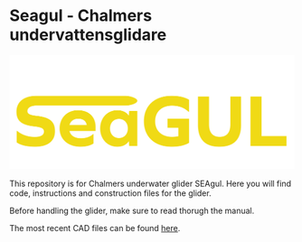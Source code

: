 # Seagul - Chalmers undervattensglidare
![Logga](https://github.com/astromzZ/SeaGul-Sommar-edition/blob/0f346020d6186271019dc1d07ee330b7381128da/Manual/Bilder/SeaGul_logga.png)

This repository is for Chalmers underwater glider SEAgul. Here you will find code, instructions and construction files for the glider.

Before handling the glider, make sure to read thorugh the manual. 

The most recent CAD files can be found [here](https://drive.google.com/drive/folders/1H2lXxEGizccBVgk5y8HHm3Ga0hIDHSA2?usp=drive_link).